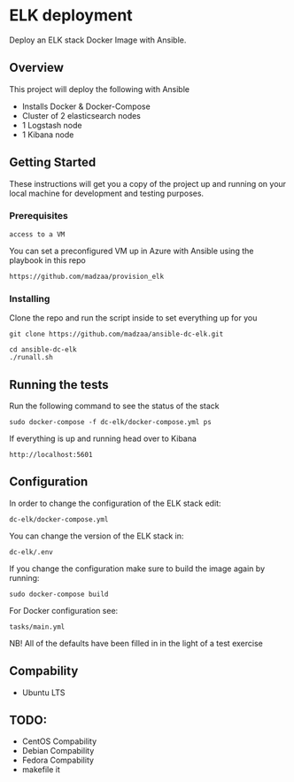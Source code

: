 # ELK deployment

Deploy an ELK stack Docker Image with  Ansible.
## Overview

This project will deploy the following with Ansible

* Installs Docker & Docker-Compose
* Cluster of 2 elasticsearch nodes
* 1 Logstash node
* 1 Kibana node

## Getting Started

These instructions will get you a copy of the project up and running on your local machine for development and testing purposes. 

### Prerequisites

```
access to a VM
```

You can set a preconfigured VM up in Azure with Ansible using the playbook in this repo 

```
https://github.com/madzaa/provision_elk
```

### Installing

Clone the repo and run the script inside to set everything up for you

```
git clone https://github.com/madzaa/ansible-dc-elk.git
```

```
cd ansible-dc-elk
./runall.sh
```

## Running the tests

Run the following command to see the status of the stack

```
sudo docker-compose -f dc-elk/docker-compose.yml ps
```

If everything is up and running head over to Kibana

```
http://localhost:5601
```

## Configuration

In order to change the configuration of the ELK stack edit:

```
dc-elk/docker-compose.yml
```
You can change the version of the ELK stack in:

```
dc-elk/.env
```

If you change the configuration make sure to build the image again by running:

```
sudo docker-compose build
```

For Docker configuration see:
```
tasks/main.yml
```

NB! All of the defaults have been filled in in the light of a test exercise

## Compability

* Ubuntu LTS

## TODO:

* CentOS Compability
* Debian Compability
* Fedora Compability
* makefile it
